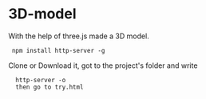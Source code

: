 # 3D-model
With the help of three.js made a 3D model.

     npm install http-server -g

Clone or Download it, got to the project's folder and write

      http-server -o
      then go to try.html
